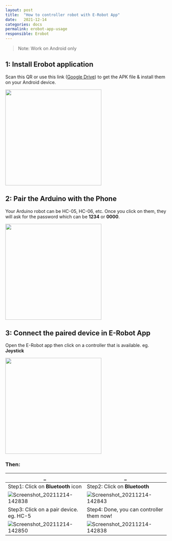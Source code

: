```yaml
---
layout: post
title:  "How to controller robot with E-Robot App"
date:   2021-12-14
categories: docs
permalink: erobot-app-usage
responsible: Erobot
---
```

> Note: Work on Android only

## 1: Install Erobot application
Scan this QR or use this link ([Google Drive](https://drive.google.com/file/d/11OJdSb6C3-dGWJs0JXOSV0W5dk_c2u0O/view)) to get the APK file & install them on your Android device.

<img width="300px" src="https://user-images.githubusercontent.com/29684683/145952983-2a3165b3-2464-449e-b7f8-2554b69ef1b4.png" />

## 2: Pair the Arduino with the Phone
Your Arduino robot can be HC-05, HC-06, etc. 
Once you click on them, they will ask for the password which can be **1234** or **0000**. 

<img width="300px" src="https://user-images.githubusercontent.com/29684683/145955281-9dcf370b-1bb7-4735-b7de-fc0f9696b6c0.png" />

## 3: Connect the paired device in E-Robot App
Open the E-Robot app then click on a controller that is available. eg. **Joystick** 

<img width="300px" src="https://user-images.githubusercontent.com/29684683/145955287-ee4ae6f9-6102-46b2-bee2-a3532b4ed8ad.png" />


### Then:
| _ | _ |
|---|---|
| Step1: Click on **Bluetooth** icon | Step2: Click on **Bluetooth** |
| ![Screenshot_20211214-142838](https://user-images.githubusercontent.com/29684683/145953409-a23c501a-4694-43ea-b838-6d38b6255a8d.jpg) | ![Screenshot_20211214-142843](https://user-images.githubusercontent.com/29684683/145953424-ee7d585e-58a6-4412-bce2-97116817eb8e.jpg) |
| Step3: Click on a pair device. eg. HC-5 | Step4: Done, you can controller them now! |
| ![Screenshot_20211214-142850](https://user-images.githubusercontent.com/29684683/145953432-295dada3-5526-4d6d-a5ab-ee2b9ac0fb9e.jpg) | ![Screenshot_20211214-142838](https://user-images.githubusercontent.com/29684683/145953409-a23c501a-4694-43ea-b838-6d38b6255a8d.jpg)


